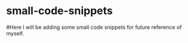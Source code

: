 # small-code-snippets

#Here I will be adding some small code snippets for future reference of myself.
